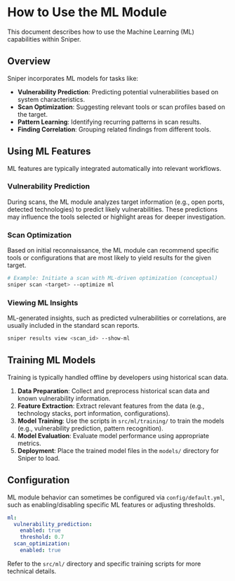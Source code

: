 # How to Use the ML Module

This document describes how to use the Machine Learning (ML) capabilities within Sniper.

## Overview

Sniper incorporates ML models for tasks like:
-   **Vulnerability Prediction**: Predicting potential vulnerabilities based on system characteristics.
-   **Scan Optimization**: Suggesting relevant tools or scan profiles based on the target.
-   **Pattern Learning**: Identifying recurring patterns in scan results.
-   **Finding Correlation**: Grouping related findings from different tools.

## Using ML Features

ML features are typically integrated automatically into relevant workflows.

### Vulnerability Prediction

During scans, the ML module analyzes target information (e.g., open ports, detected technologies) to predict likely vulnerabilities. These predictions may influence the tools selected or highlight areas for deeper investigation.

### Scan Optimization

Based on initial reconnaissance, the ML module can recommend specific tools or configurations that are most likely to yield results for the given target.

```bash
# Example: Initiate a scan with ML-driven optimization (conceptual)
sniper scan <target> --optimize ml
```

### Viewing ML Insights

ML-generated insights, such as predicted vulnerabilities or correlations, are usually included in the standard scan reports.

```bash
sniper results view <scan_id> --show-ml
```

## Training ML Models

Training is typically handled offline by developers using historical scan data.

1.  **Data Preparation**: Collect and preprocess historical scan data and known vulnerability information.
2.  **Feature Extraction**: Extract relevant features from the data (e.g., technology stacks, port information, configurations).
3.  **Model Training**: Use the scripts in `src/ml/training/` to train the models (e.g., vulnerability prediction, pattern recognition).
4.  **Model Evaluation**: Evaluate model performance using appropriate metrics.
5.  **Deployment**: Place the trained model files in the `models/` directory for Sniper to load.

## Configuration

ML module behavior can sometimes be configured via `config/default.yml`, such as enabling/disabling specific ML features or adjusting thresholds.

```yaml
ml:
  vulnerability_prediction:
    enabled: true
    threshold: 0.7
  scan_optimization:
    enabled: true
```

Refer to the `src/ml/` directory and specific training scripts for more technical details. 